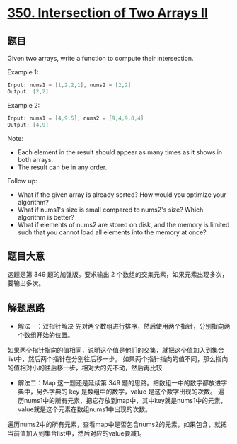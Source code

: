 # [350. Intersection of Two Arrays II](https://leetcode.com/problems/intersection-of-two-arrays-ii/)

## 题目

Given two arrays, write a function to compute their intersection.



Example 1:

```c
Input: nums1 = [1,2,2,1], nums2 = [2,2]
Output: [2,2]
```

Example 2:

```c
Input: nums1 = [4,9,5], nums2 = [9,4,9,8,4]
Output: [4,9]
```

Note:

- Each element in the result should appear as many times as it shows in both arrays.
- The result can be in any order.


Follow up:

- What if the given array is already sorted? How would you optimize your algorithm?
- What if nums1's size is small compared to nums2's size? Which algorithm is better?
- What if elements of nums2 are stored on disk, and the memory is limited such that you cannot load all elements into the memory at once?

## 题目大意

这题是第 349 题的加强版。要求输出 2 个数组的交集元素，如果元素出现多次，要输出多次。

## 解题思路

- 解法一：双指针解决
先对两个数组进行排序，然后使用两个指针，分别指向两个数组开始的位置。

如果两个指针指向的值相同，说明这个值是他们的交集，就把这个值加入到集合list中，然后两个指针在分别往后移一步。
如果两个指针指向的值不同，那么指向的值相对小的往后移一步，相对大的先不动，然后再比较

- 解法二：Map
这一题还是延续第 349 题的思路。把数组一中的数字都放进字典中，另外字典的 key 是数组中的数字，value 是这个数字出现的次数。
遍历nums1中的所有元素，把它存放到map中，其中key就是nums1中的元素，value就是这个元素在数组nums1中出现的次数。

遍历nums2中的所有元素，查看map中是否包含nums2的元素，如果包含，就把当前值加入到集合list中，然后对应的value要减1。



